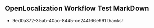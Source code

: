 ## OpenLocalization Workflow Test MarkDown
* 9ed0a372-35ab-40ac-8445-ce244166e991 thanks!

<!--HONumber=Sep16_HO1-->


